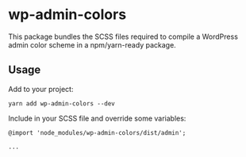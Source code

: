 # wp-admin-colors

This package bundles the SCSS files required to compile a WordPress admin color scheme in a npm/yarn-ready package.

## Usage

Add to your project:

```
yarn add wp-admin-colors --dev
```

Include in your SCSS file and override some variables:

```
@import 'node_modules/wp-admin-colors/dist/admin';

...
```

